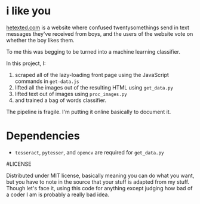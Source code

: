 # i like you

[hetexted.com](www.hetexted.com) is a website where confused twentysomethings send in text messages they've received from boys, and the users of the website vote on whether the boy likes them.

To me this was begging to be turned into a machine learning classifier.

In this project, I:

1. scraped all of the lazy-loading front page using the JavaScript commands in `get-data.js`
2. lifted all the images out of the resulting HTML using `get_data.py`
3. lifted text out of images using `proc_images.py`
4. and trained a bag of words classifier.

The pipeline is fragile. I'm putting it online basically to document it.

# Dependencies

* `tesseract`, `pytesser`, and `opencv` are required for `get_data.py`

#LICENSE

Distributed under MIT license, basically meaning you can do what you want, but you have to note in the source that your stuff is adapted from my stuff. Though let's face it, using this code for anything except judging how bad of a coder I am is probably a really bad idea.